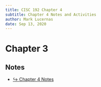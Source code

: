```yaml
---
title: CISC 192 Chapter 4
subtitle: Chapter 4 Notes and Activities
author: Mark Lucernas
date: Sep 13, 2020
---
```



# Chapter 3

## Notes

- [↪ Chapter 4 Notes](notes)

